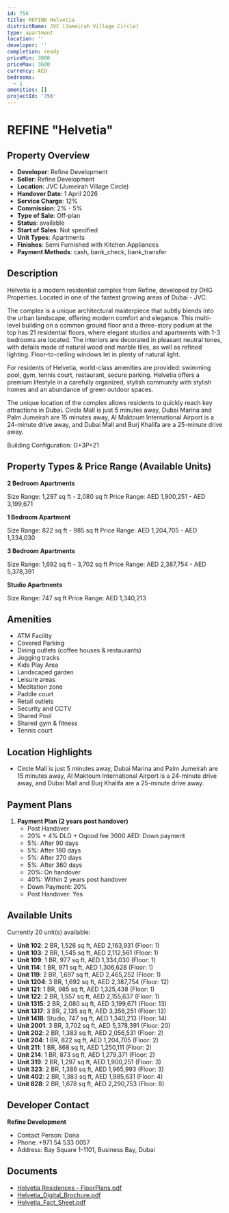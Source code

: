 ```yaml
---
id: 756
title: REFINE Helvetia
districtName: JVC (Jumeirah Village Circle)
type: apartment
location: ''
developer: ''
completion: ready
priceMin: 3000
priceMax: 3600
currency: AED
bedrooms:
  - 1
amenities: []
projectId: '756'
---
```


# REFINE "Helvetia"

## Property Overview
- **Developer**: Refine Development
- **Seller**: Refine Development
- **Location**: JVC (Jumeirah Village Circle)
- **Handover Date**: 1 April 2026
- **Service Charge**: 12%
- **Commission**: 2% - 5%
- **Type of Sale**: Off-plan
- **Status**: available
- **Start of Sales**: Not specified
- **Unit Types**: Apartments
- **Finishes**: Semi Furnished with Kitchen Appliances
- **Payment Methods**: cash, bank_check, bank_transfer

## Description
Helvetia is a modern residential complex from Refine, developed by DHG Properties. Located in one of the fastest growing areas of Dubai - JVC. 

The complex is a unique architectural masterpiece that subtly blends into the urban landscape, offering modern comfort and elegance. This multi-level building on a common ground floor and a three-story podium at the top has 21 residential floors, where elegant studios and apartments with 1-3 bedrooms are located. The interiors are decorated in pleasant neutral tones, with details made of natural wood and marble tiles, as well as refined lighting. Floor-to-ceiling windows let in plenty of natural light. 

For residents of Helvetia, world-class amenities are provided: swimming pool, gym, tennis court, restaurant, secure parking. Helvetia offers a premium lifestyle in a carefully organized, stylish community with stylish homes and an abundance of green outdoor spaces. 

The unique location of the complex allows residents to quickly reach key attractions in Dubai. Circle Mall is just 5 minutes away, Dubai Marina and Palm Jumeirah are 15 minutes away, Al Maktoum International Airport is a 24-minute drive away, and Dubai Mall and Burj Khalifa are a 25-minute drive away.

Building Configuration: G+3P+21

## Property Types & Price Range (Available Units)
**2 Bedroom Apartments**

Size Range: 1,297 sq ft - 2,080 sq ft
Price Range: AED 1,900,251 - AED 3,199,671

**1 Bedroom Apartment**

Size Range: 822 sq ft - 985 sq ft
Price Range: AED 1,204,705 - AED 1,334,030

**3 Bedroom Apartments**

Size Range: 1,692 sq ft - 3,702 sq ft
Price Range: AED 2,387,754 - AED 5,378,391

**Studio Apartments**

Size Range: 747 sq ft
Price Range: AED 1,340,213

## Amenities
- ATM Facility
- Covered Parking
- Dining outlets  (coffee houses & restaurants)
- Jogging tracks
- Kids Play Area
- Landscaped garden
- Leisure areas
- Meditation zone
- Paddle court
- Retail outlets
- Security and CCTV
- Shared Pool
- Shared gym & fitness
- Tennis court

## Location Highlights
- Circle Mall is just 5 minutes away, Dubai Marina and Palm Jumeirah are 15 minutes away, Al Maktoum International Airport is a 24-minute drive away, and Dubai Mall and Burj Khalifa are a 25-minute drive away.

## Payment Plans
1. **Payment Plan (2 years post handover)**
   - Post Handover
   - 20% + 4% DLD + Oqood fee 3000 AED: Down payment
   - 5%: After 90 days
   - 5%: After 180 days
   - 5%: After 270 days
   - 5%: After 360 days
   - 20%: On handover
   - 40%: Within 2 years post handover
   - Down Payment: 20%
   - Post Handover: Yes

## Available Units
Currently 20 unit(s) available:
- **Unit 102**: 2 BR, 1,526 sq ft, AED 2,163,931 (Floor: 1)
- **Unit 103**: 2 BR, 1,545 sq ft, AED 2,112,561 (Floor: 1)
- **Unit 109**: 1 BR, 977 sq ft, AED 1,334,030 (Floor: 1)
- **Unit 114**: 1 BR, 971 sq ft, AED 1,306,628 (Floor: 1)
- **Unit 119**: 2 BR, 1,697 sq ft, AED 2,465,252 (Floor: 1)
- **Unit 1204**: 3 BR, 1,692 sq ft, AED 2,387,754 (Floor: 12)
- **Unit 121**: 1 BR, 985 sq ft, AED 1,325,438 (Floor: 1)
- **Unit 122**: 2 BR, 1,557 sq ft, AED 2,155,637 (Floor: 1)
- **Unit 1315**: 2 BR, 2,080 sq ft, AED 3,199,671 (Floor: 13)
- **Unit 1317**: 3 BR, 2,135 sq ft, AED 3,356,251 (Floor: 13)
- **Unit 1418**: Studio, 747 sq ft, AED 1,340,213 (Floor: 14)
- **Unit 2001**: 3 BR, 3,702 sq ft, AED 5,378,391 (Floor: 20)
- **Unit 202**: 2 BR, 1,383 sq ft, AED 2,056,531 (Floor: 2)
- **Unit 204**: 1 BR, 822 sq ft, AED 1,204,705 (Floor: 2)
- **Unit 211**: 1 BR, 868 sq ft, AED 1,250,111 (Floor: 2)
- **Unit 214**: 1 BR, 873 sq ft, AED 1,279,371 (Floor: 2)
- **Unit 319**: 2 BR, 1,297 sq ft, AED 1,900,251 (Floor: 3)
- **Unit 323**: 2 BR, 1,386 sq ft, AED 1,965,993 (Floor: 3)
- **Unit 402**: 2 BR, 1,383 sq ft, AED 1,985,631 (Floor: 4)
- **Unit 828**: 2 BR, 1,678 sq ft, AED 2,290,753 (Floor: 8)

## Developer Contact
**Refine Development**
- Contact Person: Dona
- Phone: +971 54 533 0057
- Address: Bay Square 1-1101, Business Bay, Dubai

## Documents
- [Helvetia Residences - FloorPlans.pdf](https://cdn.geniemap.net/2024/02/27/Vp2yjU3aJb7fmlvTc9OsgbkWqn11xDOHRDqhdmnx.pdf)
- [Helvetia_Digital_Brochure.pdf](https://cdn.geniemap.net/2024/02/27/S8nkte3QIzWo0fz54opYOgiIpySV8Hp7MIwYCNEy.pdf)
- [Helvetia_Fact_Sheet.pdf](https://cdn.geniemap.net/2024/02/27/V7YXEfJyb05g2OT8BqO18Gf63vgOjMcOKkexpIYb.pdf)
